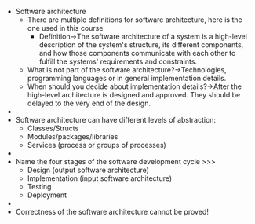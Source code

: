 - Software architecture
    - There are multiple definitions for software architecture, here is the one used in this course
        - Definition→The software architecture of a system is a high-level description of the system's structure, its different components, and how those components communicate with each other to fulfill the systems' requirements and constraints.
    - What is not part of the software architecture?→Technologies, programming languages or in general implementation details.
    - When should you decide about implementation details?→After the high-level architecture is designed and approved. They should be delayed to the very end of the design.
- 
- Software architecture can have different levels of abstraction:
    - Classes/Structs
    - Modules/packages/libraries
    - Services (process or groups of processes)
- 
- Name the four stages of the software development cycle >>>
    - Design (output software architecture)
    - Implementation (input software architecture)
    - Testing
    - Deployment
- 
- Correctness of the software architecture cannot be proved!
